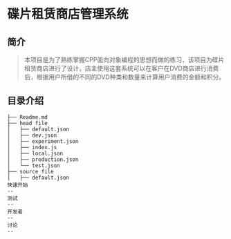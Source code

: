 碟片租赁商店管理系统
===
简介
-----
>本项目是为了熟练掌握CPP面向对象编程的思想而做的练习，该项目为碟片租赁商店进行了设计，店主使用这套系统可以在客户在DVD商店进行消费后，根据用户所借的不同的DVD种类和数量来计算用户消费的金额和积分。
   
目录介绍
--
```
├── Readme.md                  
├── head file                      
│   ├── default.json
│   ├── dev.json               
│   ├── experiment.json         
│   ├── index.js               
│   ├── local.json             
│   ├── production.json         
│   └── test.json               
├── source file                  
│   ├── default.json
快速开始
--
测试
--
开发者
--
讨论
--

